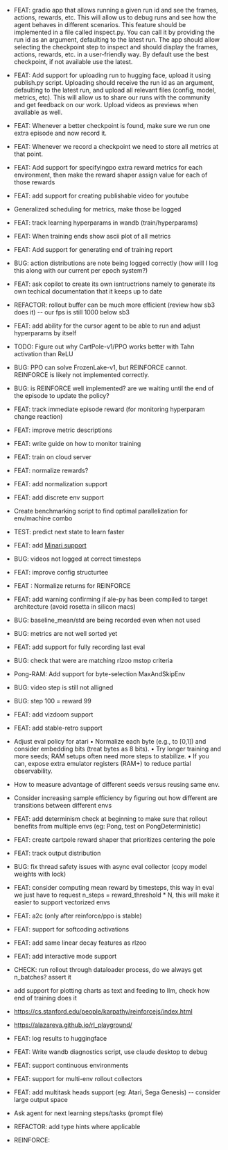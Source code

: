 - FEAT: gradio app that allows running a given run id and see the frames, actions, rewards, etc. This will allow us to debug runs and see how the agent behaves in different scenarios. This feature should be implemented in a file called inspect.py. You can call it by providing the run id as an argument, defaulting to the latest run. The app should allow selecting the checkpoint step to inspect and should display the frames, actions, rewards, etc. in a user-friendly way. By default use the best checkpoint, if not available use the latest.
- FEAT: Add support for uploading run to hugging face, upload it using publish.py script. Uploading should receive the run id as an argument, defaulting to the latest run, and upload all relevant files (config, model, metrics, etc). This will allow us to share our runs with the community and get feedback on our work. Upload videos as previews when available as well.
- FEAT: Whenever a better checkpoint is found, make sure we run one extra episode and now record it.
- FEAT: Whenever we record a checkpoint we need to store all metrics at that point.

- FEAT: Add support for specifyingpo extra reward metrics for each environment, then make the reward shaper assign value for each of those rewards

- FEAT: add support for creating publishable video for youtube

- Generalized scheduling for metrics, make those be logged
- FEAT: track learning hyperparams in wandb (train/hyperparams)

- FEAT: When training ends show ascii plot of all metrics
- FEAT: Add support for generating end of training report
- BUG: action distributions are note being logged correctly (how will I log this along with our current per epoch system?)
- FEAT: ask copilot to create its own isntructrions namely to generate its own techical documentation that it keeps up to date
- REFACTOR: rollout buffer can be much more efficient (review how sb3 does it) -- our fps is still 1000 below sb3
- FEAT: add ability for the cursor agent to be able to run and adjust hyperparams by itself
- TODO: Figure out why CartPole-v1/PPO works better with Tahn activation than ReLU
- BUG: PPO can solve FrozenLake-v1, but REINFORCE cannot. REINFORCE is likely not implemented correctly.
- BUG: is REINFORCE well implemented? are we waiting until the end of the episode to update the policy?
- FEAT: track immediate episode reward (for monitoring hyperparam change reaction)
- FEAT: improve metric descriptions
- FEAT: write guide on how to monitor training
- FEAT: train on cloud server
- FEAT: normalize rewards?
- FEAT: add normalization support
- FEAT: add discrete env support
- Create benchmarking script to find optimal parallelization for env/machine combo
- TEST: predict next state to learn faster
- FEAT: add [Minari support](https://minari.farama.org/)
- BUG: videos not logged at correct timesteps
- FEAT: improve config structurtee
- FEAT : Normalize returns for REINFORCE
- FEAT: add warning confirming if ale-py has been compiled to target architecture (avoid rosetta in silicon macs)
- BUG: baseline_mean/std are being recorded even when not used
- BUG: metrics are not well sorted yet
- FEAT: add support for fully recording last eval
- BUG: check that were are matching rlzoo mstop criteria
- Pong-RAM: Add support for byte-selection
MaxAndSkipEnv
- BUG: video step is still not alligned
- BUG: step 100 = reward 99
- FEAT: add vizdoom support
- FEAT: add stable-retro support
- Adjust eval policy for atari
	•	Normalize each byte (e.g., to [0,1]) and consider embedding bits (treat bytes as 8 bits).
	•	Try longer training and more seeds; RAM setups often need more steps to stabilize.
	•	If you can, expose extra emulator registers (RAM+) to reduce partial observability.
- How to measure advantage of different seeds versus reusing same env.
- Consider increasing sample efficiency by figuring out how different are transitions between different envs
- FEAT: add determinism check at beginning to make sure that rollout benefits from multiple envs (eg: Pong, test on PongDeterministic)
- FEAT: create cartpole reward shaper that prioritizes centering the pole
- FEAT: track output distribution
- BUG: fix thread safety issues with async eval collector (copy model weights with lock)
- FEAT: consider computing mean reward by timesteps, this way in eval we just have to request n_steps = reward_threshold * N, this will make it easier to support vectorized envs
- FEAT: a2c (only after reinforce/ppo is stable)
- FEAT: support for softcoding activations
- FEAT: add same linear decay features as rlzoo
- FEAT: add interactive mode support
- CHECK: run rollout through dataloader process, do we always get n_batches? assert it 
- add support for plotting charts as text and feeding to llm, check how end of training does it
- https://cs.stanford.edu/people/karpathy/reinforcejs/index.html
- https://alazareva.github.io/rl_playground/
- FEAT: log results to huggingface
- FEAT: Write wandb diagnostics script, use claude desktop to debug
- FEAT: support continuous environments
- FEAT: support for multi-env rollout collectors
- FEAT: add multitask heads support (eg: Atari, Sega Genesis) -- consider large output space
- Ask agent for next learning steps/tasks (prompt file)
- REFACTOR: add type hints where applicable

- REINFORCE: